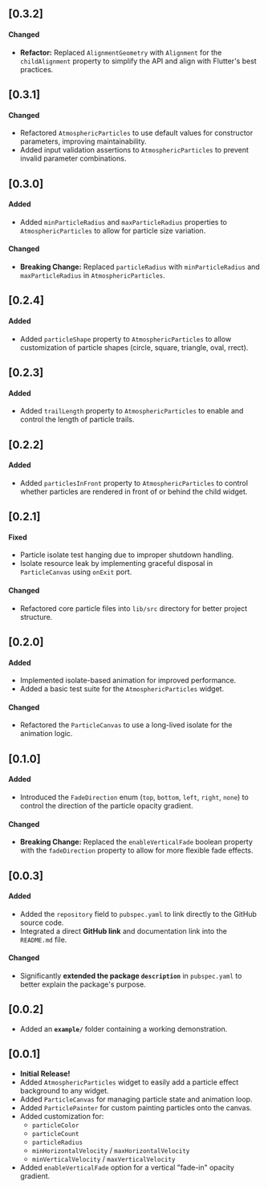 ## [0.3.2]

#### Changed
* **Refactor:** Replaced `AlignmentGeometry` with `Alignment` for the `childAlignment` property to simplify the API and align with Flutter's best practices.

## [0.3.1]

#### Changed
* Refactored `AtmosphericParticles` to use default values for constructor parameters, improving maintainability.
* Added input validation assertions to `AtmosphericParticles` to prevent invalid parameter combinations.

## [0.3.0]

#### Added
* Added `minParticleRadius` and `maxParticleRadius` properties to `AtmosphericParticles` to allow for particle size variation.

#### Changed
* **Breaking Change:** Replaced `particleRadius` with `minParticleRadius` and `maxParticleRadius` in `AtmosphericParticles`.

## [0.2.4]

#### Added
* Added `particleShape` property to `AtmosphericParticles` to allow customization of particle shapes (circle, square, triangle, oval, rrect).

## [0.2.3]

#### Added
* Added `trailLength` property to `AtmosphericParticles` to enable and control the length of particle trails.

## [0.2.2]

#### Added
* Added `particlesInFront` property to `AtmosphericParticles` to control whether particles are rendered in front of or behind the child widget.

## [0.2.1]

#### Fixed
* Particle isolate test hanging due to improper shutdown handling.
* Isolate resource leak by implementing graceful disposal in `ParticleCanvas` using `onExit` port.

#### Changed
* Refactored core particle files into `lib/src` directory for better project structure.

## [0.2.0]

#### Added
* Implemented isolate-based animation for improved performance.
* Added a basic test suite for the `AtmosphericParticles` widget.

#### Changed
* Refactored the `ParticleCanvas` to use a long-lived isolate for the animation logic.

## [0.1.0]

#### Added
* Introduced the `FadeDirection` enum (`top`, `bottom`, `left`, `right`, `none`) to control the direction of the particle opacity gradient.

#### Changed
* **Breaking Change:** Replaced the `enableVerticalFade` boolean property with the `fadeDirection` property to allow for more flexible fade effects.

## [0.0.3] 

#### Added
* Added the `repository` field to `pubspec.yaml` to link directly to the GitHub source code.
* Integrated a direct **GitHub link** and documentation link into the `README.md` file.

#### Changed
* Significantly **extended the package `description`** in `pubspec.yaml` to better explain the package's purpose.

## [0.0.2]
* Added an **`example/`** folder containing a working demonstration.


## [0.0.1]

* **Initial Release!**
* Added `AtmosphericParticles` widget to easily add a particle effect background to any widget.
* Added `ParticleCanvas` for managing particle state and animation loop.
* Added `ParticlePainter` for custom painting particles onto the canvas.
* Added customization for:
    * `particleColor`
    * `particleCount`
    * `particleRadius`
    * `minHorizontalVelocity` / `maxHorizontalVelocity`
    * `minVerticalVelocity` / `maxVerticalVelocity`
* Added `enableVerticalFade` option for a vertical "fade-in" opacity gradient.